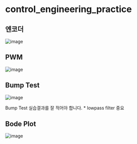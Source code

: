 # control_engineering_practice
## 엔코더
![image](https://user-images.githubusercontent.com/53217819/169794898-df0464e7-8eb4-4cfb-8e3d-e8635f258201.png)

## PWM
![image](https://user-images.githubusercontent.com/53217819/169796055-a13a8d4a-f896-4adb-afcf-722ed37a48a2.png)

## Bump Test
![image](https://user-images.githubusercontent.com/53217819/169795431-6f396cb0-be67-46a4-8952-09b3c177d27c.png)

Bump Test 실습결과를 잘 적어야 합니다. * lowpass filter 중요

## Bode Plot
![image](https://user-images.githubusercontent.com/53217819/169794701-7c0684de-a1fb-40fa-b059-7cc2daed07a3.png)
